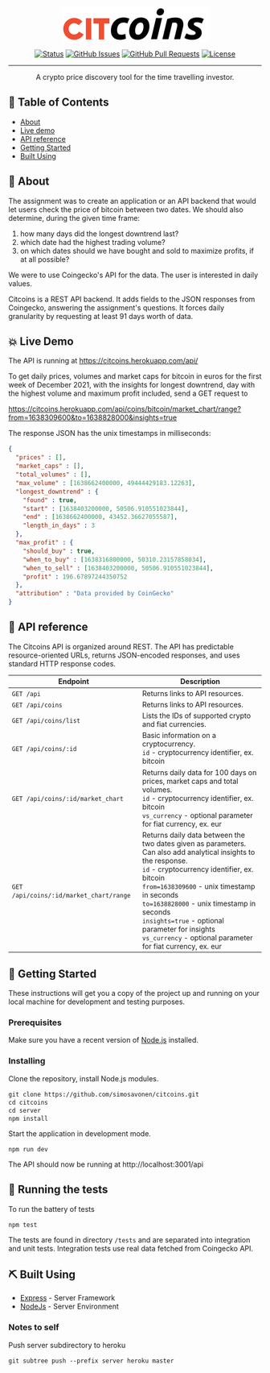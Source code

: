 <p align="center">
  <a href="" rel="noopener">
 <img width=293px height=67px src="./citcoins_logo.png" alt="Citcoins logo"></a>
</p>



<div align="center">

  [![Status](https://img.shields.io/badge/status-active-success.svg)]() 
  [![GitHub Issues](https://img.shields.io/github/issues/simosavonen/citcoins.svg)](https://github.com/simosavonen/citcoins/issues)
  [![GitHub Pull Requests](https://img.shields.io/github/issues-pr/simosavonen/citcoins.svg)](https://github.com/simosavonen/citcoins/pulls)
  [![License](https://img.shields.io/badge/license-MIT-blue.svg)](/LICENSE)

</div>

---

<p align="center"> A crypto price discovery tool for the time travelling investor.
    <br> 
</p>

## 📝 Table of Contents
- [About](#about)
- [Live demo](#demo)
- [API reference](#apidoc)
- [Getting Started](#getting_started)
- [Built Using](#built_using)


## 🧐 About <a name = "about"></a>
The assignment was to create an application or an API backend that would let users check the price of bitcoin between two dates. We should also determine, during the given time frame:
1. how many days did the longest downtrend last?
2. which date had the highest trading volume?
3. on which dates should we have bought and sold to maximize profits, if at all possible?

We were to use Coingecko's API for the data. The user is interested in daily values.

Citcoins is a REST API backend. It adds fields to the JSON responses from Coingecko, answering the assignment's questions. It forces daily granularity by requesting at least 91 days worth of data.

## 💥 Live Demo <a name = "demo"></a>
The API is running at https://citcoins.herokuapp.com/api/

To get daily prices, volumes and market caps for bitcoin in euros for the first week of December 2021, with the insights for longest downtrend, day with the highest volume and maximum profit included, send a GET request to

https://citcoins.herokuapp.com/api/coins/bitcoin/market_chart/range?from=1638309600&to=1638828000&insights=true

The response JSON has the unix timestamps in milliseconds:

```json
{
  "prices" : [],
  "market_caps" : [],
  "total_volumes" : [],
  "max_volume" : [1638662400000, 49444429183.12263],
  "longest_downtrend" : { 
    "found" : true,
    "start" : [1638403200000, 50506.910551023844],
    "end" : [1638662400000, 43452.36627055587],
    "length_in_days" : 3
  },
  "max_profit" : { 
    "should_buy" : true,
    "when_to_buy" : [1638316800000, 50310.23157858034],
    "when_to_sell" : [1638403200000, 50506.910551023844],
    "profit" : 196.67897244350752 
  },
  "attribution" : "Data provided by CoinGecko"
}

```

## 📓 API reference <a name = "apidoc"></a>
The Citcoins API is organized around REST. The API has predictable resource-oriented URLs, returns JSON-encoded responses, and uses standard HTTP response codes.

| Endpoint | Description |
| --- | ----------- |
| `GET /api`  | Returns links to API resources. |
| `GET /api/coins`  | Returns links to API resources. |
| `GET /api/coins/list`  | Lists the IDs of supported crypto and fiat currencies. |
| `GET /api/coins/:id` | Basic information on a cryptocurrency. <br> `id` - cryptocurrency identifier, ex. bitcoin |
| `GET /api/coins/:id/market_chart`  | Returns daily data for 100 days on prices, market caps and total volumes. <br> `id` - cryptocurrency identifier, ex. bitcoin <br> `vs_currency` - optional parameter for fiat currency, ex. eur |
| `GET /api/coins/:id/market_chart/range`  | Returns daily data between the two dates given as parameters. <br>Can also add analytical insights to the response. <br> `id` - cryptocurrency identifier, ex. bitcoin <br> `from=1638309600` - unix timestamp in seconds <br> `to=1638828000` - unix timestamp in seconds <br> `insights=true` - optional parameter for insights <br> `vs_currency` - optional parameter for fiat currency, ex. eur |

  
## 🏁 Getting Started <a name = "getting_started"></a>

These instructions will get you a copy of the project up and running on your local machine for development and testing purposes. 

### Prerequisites

Make sure you have a recent version of <a href="https://nodejs.org/en/" rel="noopener">Node.js</a> installed.

### Installing

Clone the repository, install Node.js modules.

```
git clone https://github.com/simosavonen/citcoins.git
cd citcoins
cd server
npm install
```


Start the application in development mode.

```
npm run dev
```

The API should now be running at http://localhost:3001/api


## 🔧 Running the tests <a name = "tests"></a>
To run the battery of tests
```
npm test
``` 
The tests are found in directory `/tests` and are separated into integration and unit tests. Integration tests use real data fetched from Coingecko API.


## ⛏️ Built Using <a name = "built_using"></a>
- [Express](https://expressjs.com/) - Server Framework
- [NodeJs](https://nodejs.org/en/) - Server Environment


### Notes to self
Push server subdirectory to heroku
```
git subtree push --prefix server heroku master
```